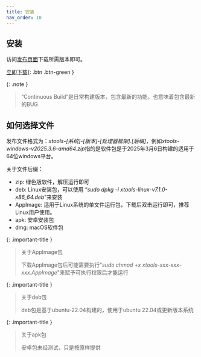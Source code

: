 ```yaml
---
title: 安装
nav_order: 10
---
```


## 安装

访问[发布页面]下载所需版本即可。

[立即下载](https://github.com/x-tools-author/x-tools/releases){: .btn .btn-green }

{: .note }
> “Continuous Build”是日常构建版本，包含最新的功能，也意味着包含最新的BUG

## 如何选择文件

发布文件格式为：*xtools-[系统]-[版本]-[处理器框架].[后缀]*，例如*xtools-windows-v2025.3.6-amd64.zip*指的是软件包是于2025年3月6日构建的适用于64位windows平台。

关于文件后缀：

* zip: 绿色版软件，解压运行即可
* deb: Linux安装包，可以使用 “*sudo dpkg -i xtools-linux-v7.1.0-x86_64.deb*”来安装
* AppImage: 适用于Linux系统的单文件运行包，下载后双击运行即可，推荐Linux用户使用。
* apk: 安卓安装包
* dmg: macOS软件包

{: .important-title }
> 关于AppImage包
>
> 下载AppImage包后可能需要执行"*sudo chmod +x xtools-xxx-xxx-xxx.AppImage*"来赋予可执行权限后才能运行

{: .important-title }
> 关于deb包
>
> deb包是基于ubuntu-22.04构建的，使用于ubuntu 22.04或更新版本系统

{: .important-title }
> 关于apk包
>
> 安卓包未经测试，只是按原样提供

[发布页面]: https://github.com/x-tools-author/x-tools/releases
